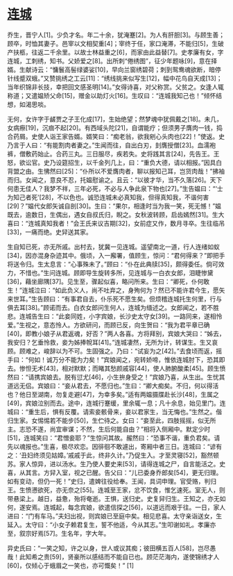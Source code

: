 # [连城](https://baike.baidu.com/item/%E8%BF%9E%E5%9F%8E/2901847)

乔生，晋宁人[1]。少负才名。年二十余，犹淹蹇[2]。为人有肝胆[3]。与顾生善；顾卒，时恤其妻子。邑宰以文相契重[4]；宰终于任，家口淹滞，不能归[5]，生破产扶柩，往返二千余里。以故士林益重之[6]，而家由此益替[7]。史孝廉有女，字连城，工刺绣，知书。父娇爱之[8]。出所刺“倦绣图”，征少年题咏[9]，意在择婿。生献诗云：“慵鬟高髻绿婆娑[10]，早向兰窗绣碧荷；刺到鸳鸯魂欲断，暗停针线蹙双蛾。”又赞挑绣之工云[11]：“绣线挑来似写生[12]，幅中花鸟自天成[13]；当年织锦非长技，幸把回文感圣明[14]。”女得诗喜，对父称赏。父贫之。女逢人辄称道；又遣媪矫父命[15]，赠金以助灯火[16]。生叹曰：“连城我知己也！”倾怀结想，如渴思啖。

无何，女许字于鹾贾之子王化成[17]，生始绝望；然梦魂中犹佩戴之[18]。未几，女病瘵[19]，沉痼不起[20]。有西域头陀[21]，自谓能疗；但须男子膺肉一钱，捣合药屑。史使人诣王家告婿。婿笑曰：“痴老翁，欲我剜心头肉也[22]！”使返。史乃言于人曰：“有能割肉者妻之。”生闻而往，自出白刃，刲膺授僧[23]。血濡袍裤，僧敷药始止。合药三丸。三日服尽，疾若失。史将践其言[24]，先告王。王怒，欲讼官。史乃设筵招生，以千金列几上，曰：“重负大德，请以相报。”因具白背盟之由。生怫然曰[25]：“仆所以不爱膺肉者，聊以报知己耳，岂货肉哉！”拂袖而归。女闻之，意良不忍，托媪慰谕之。且云：“以彼才华，当不久落[26]。天下何患无佳人？我梦不祥，三年必死，不必与人争此泉下物也[27]。”生告媪曰：“‘士为知己者死’[28]，不以色也。诚恐连城未必真知我，但得真知我，不谐何害[29]？”媪代女郎矢诚自剖[30]。生曰：“果尔，相逢时当为我一笑，死无憾！”媪既去，逾数日，生偶出，遇女自叔氏归，睨之。女秋波转顾，启齿嫣然[31]。生大喜曰：“连城真知我者！”会王氏来议吉期[32]，女前症又作，数月寻卒。生往临吊[33]，一痛而绝。史舁送其家。

生自知已死，亦无所戚。出村去，犹冀一见连城。遥望南北一道，行人连绪如蚁[34]，因亦混身杂迹其中。俄顷，入一廨署，值顾生，惊问：“君何得来？”即把手将送令归。生太息言：“心事殊未了。”顾曰：“仆在此典牍[35]，颇得委任。倘可效力，不惜也。”生问连城。顾即导生旋转多所，见连城与一白衣女郎，泪睫惨黛[36]，藉坐廊隅[37]。见生至，骤起似喜，略问所来。生曰：“卿死，仆何敢生！”连城泣曰：“如此负义人，尚不吐弃之，身殉何为？然已不能许君今生，愿矢来世耳。”生告顾曰：“有事君自去，仆乐死不愿生矣。但烦稽连城托生何里，行与俱去耳[38]。”顾诺而去。白衣女郎问生何人，连城为缅述之。女郎闻之，若不胜悲。连城告生曰：“此妾同姓，小字宾娘，长沙史太守女[39]。一路同来，遂相怜爱。”生视之，意态怜人。方欲研问，而顾已反，向生贺曰：“我为君平章已确[40]，即教小娘子从君返魂，好否？”两人各喜。方将拜别，宾娘大哭曰：“姊去，我安归？乞垂怜救，妾为姊捧帨耳[41]。”连城凄然，无所为计，转谋生。生又哀顾。顾难之，峻辞以为不可。生固强之。乃曰：“试妄为之[42]。”去食顷而返，摇手曰：“何如！诚万分不能为力矣！”宾娘闻之，宛转娇啼，惟依连城肘下，恐其即去。惨怛无术[43]，相对默默；而睹其愁颜戚容[44]，使人肺腑酸柔[45]。顾生愤然曰：“请携宾娘去。脱有愆尤[46]，小生拚身受之！”宾娘乃喜，从生出。生忧其道远无侣。宾娘曰：“妾从君去，不愿归也。”生曰：“卿大痴矣。不归，何以得活也？他日至湖南，勿复走避[47]，为幸多矣。”适有两媪摄牒赴长沙[48]，生属之[49]，宾娘泣别而去。途中，连城行蹇缓，里余辄一息；凡十余息，始见里门。连城曰：“重生后，惧有反覆。请索妾骸骨来，妾以君家生，当无悔也。”生然之。偕归生家。女惕惕若不能步[50]，生伫待之。女曰：“妾至此，四肢摇摇，似无所主。志恐不遂，尚宜审谋；不然，生后何能自由？”相将入侧厢中。默定少时[51]，连城笑曰：“君憎妾耶？”生惊问其故。赧然曰：“恐事不谐，重负君矣。请先以魂报也。”生喜，极尽欢恋。因徘徊不敢遽出，寄厢中者三日。连城曰：“谚有之：‘丑妇终须见姑嫜。’戚戚于此，终非久计。”乃促生入。才至灵寝[52]，豁然顿苏。家人惊异，进以汤水。生乃使人要史来[53]，请得连城之尸，自言能活之。史喜，从其言。方舁入室，视之已醒。告父曰：“儿已委身乔郎矣[54]，更无归理。如有变动，但仍一死！”史归，遣婢往役给奉。王闻，具词申理。官受赂，判归王。生愤懑欲死，亦无奈之[55]。连城至王家，忿不饮食，惟乞速死。室无人，则带悬梁上。越日，益惫，殆将奄逝。王惧，送归史。史复舁归生。王知之，亦无如何，遂安焉。连城起，每念宾娘，欲遣信探之[56]，以道远而艰于往。一日，家人进曰：“门有车马。”夫妇出视，则宾娘已至庭中矣。相见悲喜。太守亲诣送女，生延入。太守曰：“小女子赖君复生，誓不他适，今从其志。”生叩谢如礼。孝廉亦至，叙宗好焉[57]。生名年，字大年。

异史氏曰：“一笑之知，许之以身，世人或议其痴；彼田横五百人[58]，岂尽愚哉！此知希之贵[59]，贤豪所以感结而不能自已也。顾茫茫海内，遂使锦绣才人[60]，仅倾心于蛾眉之一笑也，亦可慨矣！” [1]
